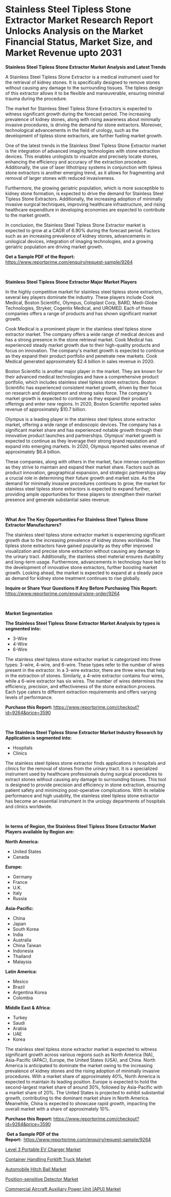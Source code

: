 <p><h1>Stainless Steel Tipless Stone Extractor Market Research Report Unlocks Analysis on the Market Financial Status, Market Size, and Market Revenue upto 2031</h1></p><p><strong>Stainless Steel Tipless Stone Extractor Market Analysis and Latest Trends</strong></p>
<p><p>A Stainless Steel Tipless Stone Extractor is a medical instrument used for the retrieval of kidney stones. It is specifically designed to remove stones without causing any damage to the surrounding tissues. The tipless design of this extractor allows it to be flexible and maneuverable, ensuring minimal trauma during the procedure.</p><p>The market for Stainless Steel Tipless Stone Extractors is expected to witness significant growth during the forecast period. The increasing prevalence of kidney stones, along with rising awareness about minimally invasive procedures, is driving the demand for stone extractors. Moreover, technological advancements in the field of urology, such as the development of tipless stone extractors, are further fueling market growth.</p><p>One of the latest trends in the Stainless Steel Tipless Stone Extractor market is the integration of advanced imaging technologies with stone extraction devices. This enables urologists to visualize and precisely locate stones, enhancing the efficiency and accuracy of the extraction procedure. Additionally, the use of laser lithotripsy systems in conjunction with tipless stone extractors is another emerging trend, as it allows for fragmenting and removal of larger stones with reduced invasiveness.</p><p>Furthermore, the growing geriatric population, which is more susceptible to kidney stone formation, is expected to drive the demand for Stainless Steel Tipless Stone Extractors. Additionally, the increasing adoption of minimally invasive surgical techniques, improving healthcare infrastructure, and rising healthcare expenditure in developing economies are expected to contribute to the market growth.</p><p>In conclusion, the Stainless Steel Tipless Stone Extractor market is expected to grow at a CAGR of 6.90% during the forecast period. Factors such as an increasing prevalence of kidney stones, advancements in urological devices, integration of imaging technologies, and a growing geriatric population are driving market growth.</p></p>
<p><strong>Get a Sample PDF of the Report:&nbsp;</strong> <a href="https://www.reportprime.com/enquiry/request-sample/9264">https://www.reportprime.com/enquiry/request-sample/9264</a></p>
<p>&nbsp;</p>
<p><strong>Stainless Steel Tipless Stone Extractor Major Market Players</strong></p>
<p><p>In the highly competitive market for stainless steel tipless stone extractors, several key players dominate the industry. These players include Cook Medical, Boston Scientific, Olympus, Coloplast Corp, BARD, Medi-Globe Technologies, Stryker, Cogentix Medical, and UROMED. Each of these companies offers a range of products and has shown significant market growth.</p><p>Cook Medical is a prominent player in the stainless steel tipless stone extractor market. The company offers a wide range of medical devices and has a strong presence in the stone retrieval market. Cook Medical has experienced steady market growth due to their high-quality products and focus on innovation. The company's market growth is expected to continue as they expand their product portfolio and penetrate new markets. Cook Medical generated approximately $2.4 billion in sales revenue in 2020.</p><p>Boston Scientific is another major player in the market. They are known for their advanced medical technologies and have a comprehensive product portfolio, which includes stainless steel tipless stone extractors. Boston Scientific has experienced consistent market growth, driven by their focus on research and development and strong sales force. The company's market growth is expected to continue as they expand their product offerings and enter new regions. In 2020, Boston Scientific reported sales revenue of approximately $10.7 billion.</p><p>Olympus is a leading player in the stainless steel tipless stone extractor market, offering a wide range of endoscopic devices. The company has a significant market share and has experienced notable growth through their innovative product launches and partnerships. Olympus’ market growth is expected to continue as they leverage their strong brand reputation and expand into emerging markets. In 2020, Olympus reported sales revenue of approximately $6.4 billion.</p><p>These companies, along with others in the market, face intense competition as they strive to maintain and expand their market share. Factors such as product innovation, geographical expansion, and strategic partnerships play a crucial role in determining their future growth and market size. As the demand for minimally invasive procedures continues to grow, the market for stainless steel tipless stone extractors is expected to expand further, providing ample opportunities for these players to strengthen their market presence and generate substantial sales revenue.</p></p>
<p>&nbsp;</p>
<p><strong>What Are The Key Opportunities For Stainless Steel Tipless Stone Extractor Manufacturers?</strong></p>
<p><p>The stainless steel tipless stone extractor market is experiencing significant growth due to the increasing prevalence of kidney stones worldwide. The tipless stone extractors have gained popularity as they offer improved visualization and precise stone extraction without causing any damage to the urinary tract. Additionally, the stainless steel material ensures durability and long-term usage. Furthermore, advancements in technology have led to the development of innovative stone extractors, further boosting market growth. Looking ahead, the market is expected to expand at a steady pace as demand for kidney stone treatment continues to rise globally.</p></p>
<p><strong>Inquire or Share Your Questions If Any Before Purchasing This Report:</strong> <a href="https://www.reportprime.com/enquiry/pre-order/9264">https://www.reportprime.com/enquiry/pre-order/9264</a></p>
<p>&nbsp;</p>
<p><strong>Market Segmentation</strong></p>
<p><strong>The Stainless Steel Tipless Stone Extractor Market Analysis by types is segmented into:</strong></p>
<p><ul><li>3-Wire</li><li>4-Wire</li><li>6-Wire</li></ul></p>
<p><p>The stainless steel tipless stone extractor market is categorized into three types: 3-wire, 4-wire, and 6-wire. These types refer to the number of wires present in the extractor. In a 3-wire extractor, there are three wires that help in the extraction of stones. Similarly, a 4-wire extractor contains four wires, while a 6-wire extractor has six wires. The number of wires determines the efficiency, precision, and effectiveness of the stone extraction process. Each type caters to different extraction requirements and offers varying levels of performance.</p></p>
<p><strong>Purchase this Report:&nbsp;</strong><a href="https://www.reportprime.com/checkout?id=9264&price=3590">https://www.reportprime.com/checkout?id=9264&price=3590</a></p>
<p>&nbsp;</p>
<p><strong>The Stainless Steel Tipless Stone Extractor Market Industry Research by Application is segmented into:</strong></p>
<p><ul><li>Hospitals</li><li>Clinics</li></ul></p>
<p><p>The stainless steel tipless stone extractor finds applications in hospitals and clinics for the removal of stones from the urinary tract. It is a specialized instrument used by healthcare professionals during surgical procedures to extract stones without causing any damage to surrounding tissues. This tool is designed to provide precision and efficiency in stone extraction, ensuring patient safety and minimizing post-operative complications. With its reliable performance and high usability, the stainless steel tipless stone extractor has become an essential instrument in the urology departments of hospitals and clinics worldwide.</p></p>
<p>&nbsp;</p>
<p><strong>In terms of Region, the Stainless Steel Tipless Stone Extractor Market Players available by Region are:</strong></p>
<p>
    <p> <strong> North America: </strong>
        <ul>
            <li>United States</li>
            <li>Canada</li>
        </ul>
        </p> 
    <p> <strong> Europe: </strong>
        <ul>
            <li>Germany</li>
            <li>France</li>
            <li>U.K.</li>
            <li>Italy</li>
            <li>Russia</li>
        </ul>
        </p> 
    <p> <strong> Asia-Pacific: </strong>
        <ul>
            <li>China</li>
            <li>Japan</li>
            <li>South Korea</li>
            <li>India</li>
            <li>Australia</li>
            <li>China Taiwan</li>
            <li>Indonesia</li>
            <li>Thailand</li>
            <li>Malaysia</li>
        </ul>
        </p> 
    <p> <strong> Latin America: </strong>
        <ul>
            <li>Mexico</li>
            <li>Brazil</li>
            <li>Argentina Korea</li>
            <li>Colombia</li>
        </ul>
        </p> 
    <p> <strong> Middle East & Africa: </strong>
        <ul>
            <li>Turkey</li>
            <li>Saudi</li>
            <li>Arabia</li>
            <li>UAE</li>
            <li>Korea</li>
        </ul>
    </p>
    </p>
<p><p>The stainless steel tipless stone extractor market is expected to witness significant growth across various regions such as North America (NA), Asia-Pacific (APAC), Europe, the United States (USA), and China. North America is anticipated to dominate the market owing to the increasing prevalence of kidney stones and the rising adoption of minimally invasive procedures. With a market share of approximately 40%, North America is expected to maintain its leading position. Europe is expected to hold the second-largest market share of around 30%, followed by Asia-Pacific with a market share of 20%. The United States is projected to exhibit substantial growth, contributing to the dominant market share in North America. Meanwhile, China is expected to showcase rapid growth, impacting the overall market with a share of approximately 10%.</p></p>
<p><strong>Purchase this Report: </strong><a href="https://www.reportprime.com/checkout?id=9264&price=3590">https://www.reportprime.com/checkout?id=9264&price=3590</a></p>
<p>&nbsp;<strong>Get a Sample PDF of the Report:&nbsp;&nbsp;</strong><a href="https://www.reportprime.com/enquiry/request-sample/9264">https://www.reportprime.com/enquiry/request-sample/9264</a></p>
<p><strong></strong></p>
<p><p><a href="https://medium.com/@charityrice25/level-3-portable-ev-charger-market-trends-forecast-and-competitive-analysis-to-2031-2f636588a1d7">Level 3 Portable EV Charger Market</a></p><p><a href="https://medium.com/@charityrice25/container-handling-forklift-truck-market-analysis-its-cagr-market-segmentation-and-global-9267b1f24bc8">Container Handling Forklift Truck Market</a></p><p><a href="https://medium.com/@charityrice25/automobile-hitch-ball-market-size-cagr-trends-2024-2030-be4a60fcc7e7">Automobile Hitch Ball Market</a></p><p><a href="https://medium.com/@charityrice25/position-sensitive-detector-market-outlook-industry-overview-and-forecast-2024-to-2031-913a6a2d60e8">Position-sensitive Detector Market</a></p><p><a href="https://medium.com/@charityrice25/commercial-aircraft-auxiliary-power-unit-apu-market-insight-market-trends-growth-forecasted-243fd8cb6eff">Commercial Aircraft Auxiliary Power Unit (APU) Market</a></p></p>